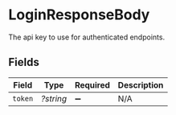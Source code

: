 # LoginResponseBody

The api key to use for authenticated endpoints.


## Fields

| Field              | Type               | Required           | Description        |
| ------------------ | ------------------ | ------------------ | ------------------ |
| `token`            | *?string*          | :heavy_minus_sign: | N/A                |